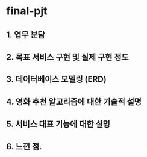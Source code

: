 # final-pjt

## 1. 업무 분담

## 2. 목표 서비스 구현 및 실제 구현 정도

## 3. 데이터베이스 모델링 (ERD)

## 4. 영화 추천 알고리즘에 대한 기술적 설명

## 5. 서비스 대표 기능에 대한 설명

## 6. 느낀 점.


